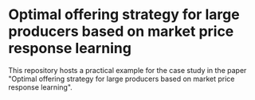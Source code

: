 # Optimal offering strategy for large producers based on market price response learning

This repository hosts a practical example for the case study in the paper "Optimal offering strategy for large producers based on market price response learning".
